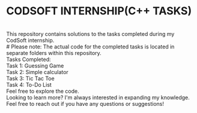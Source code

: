 # CODSOFT INTERNSHIP(C++ TASKS)
<br> 
This repository contains solutions to the tasks completed during my CodSoft internship.
<br> 
# Please note: The actual code for the completed tasks is located in separate folders within this repository.
<br>
Tasks Completed:<br>
Task 1: Guessing Game<br>
Task 2: Simple calculator<br>
Task 3: Tic Tac Toe<br>
Task 4: To-Do List
<br>
Feel free to explore the code.
<br>
Looking to learn more?
I'm always interested in expanding my knowledge. Feel free to reach out if you have any questions or suggestions!



